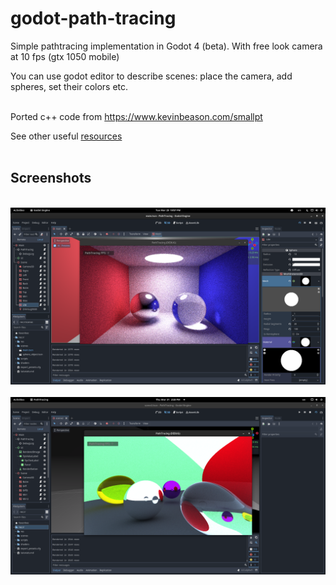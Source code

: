 # godot-path-tracing

Simple pathtracing implementation in Godot 4 (beta). With free look camera at 10 fps (gtx 1050 mobile)

You can use godot editor to describe scenes: place the camera, add spheres, set their colors etc.
<br/><br/>

Ported c++ code from https://www.kevinbeason.com/smallpt

See other useful [resources](resources.md)
<br/><br/>

## Screenshots
<br/>

<img src="screenshots/main.png">
<br/><br/>

<img src="screenshots/scene2.png">